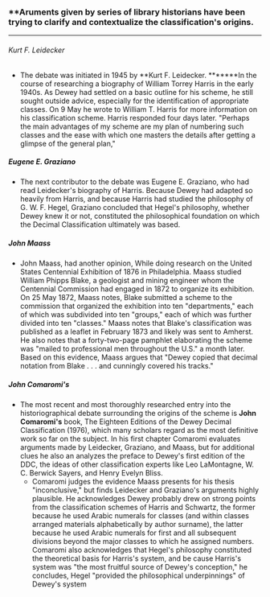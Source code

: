 
### **Aruments given by series of library historians have been trying to clarify and contextualize the classification's origins.

---
###### Kurt F. Leidecker
- The debate was initiated in 1945 by **Kurt F. Leidecker. *******In the course of researching a biography of William Torrey Harris in the early 1940s. As Dewey had settled on a basic outline for his scheme, he still sought outside advice, especially for the identification of appropriate classes. On 9 May he wrote to William T. Harris for more information on his classification scheme. Harris responded four days later. "Perhaps the main advantages of my scheme are my plan of numbering such classes and the ease with which one masters the details after getting a glimpse of the general plan,"


##### Eugene E. Graziano
- The next contributor to the debate was Eugene E. Graziano, who had read Leidecker's biography of Harris. Because Dewey had adapted so heavily from Harris, and because Harris had studied the philosophy of G. W. F. Hegel, Graziano concluded that Hegel's philosophy, whether Dewey knew it or not, constituted the philosophical foundation on which the Decimal Classification ultimately was based.


##### John Maass
- John Maass, had another opinion, While doing research on the United States Centennial Exhibition of 1876 in Philadelphia. Maass studied William Phipps Blake, a geologist and mining engineer whom the Centennial Commission had engaged in 1872 to organize its exhibition. On 25 May 1872, Maass notes, Blake submitted a scheme to the commission that organized the exhibition into ten "departments," each of which was subdivided into ten "groups," each of which was further divided into ten "classes." Maass notes that Blake's classification was published as a leaflet in February 1873 and likely was sent to Amherst. He also notes that a forty-two-page pamphlet elaborating the scheme was "mailed to professional men throughout the U.S." a month later. Based on this evidence, Maass argues that "Dewey copied that decimal notation from Blake . . . and cunningly covered his tracks."

##### John Comaromi's
- The most recent and most thoroughly researched entry into the historiographical debate surrounding the origins of the scheme is **John Comaromi's** book, The Eighteen Editions of the Dewey Decimal Classification (1976), which many scholars regard as the most definitive work so far on the subject. In his first chapter Comaromi evaluates arguments made by Leidecker, Graziano, and Maass, but for additional clues he also an analyzes the preface to Dewey's first edition of the DDC, the ideas of other classification experts like Leo LaMontagne, W. C. Berwick Sayers, and Henry Evelyn Bliss.
	- Comaromi judges the evidence Maass presents for his thesis "inconclusive," but finds Leidecker and Graziano's arguments highly plausible. He acknowledges Dewey probably drew on strong points from the classification schemes of Harris and Schwartz, the former because he used Arabic numerals for classes (and within classes arranged materials alphabetically by author surname), the latter because he used Arabic numerals for first and all subsequent divisions beyond the major classes to which he assigned numbers. Comaromi also acknowledges that Hegel's philosophy constituted the theoretical basis for Harris's system, and be cause Harris's system was "the most fruitful source of Dewey's conception," he concludes, Hegel "provided the philosophical underpinnings" of Dewey's system

